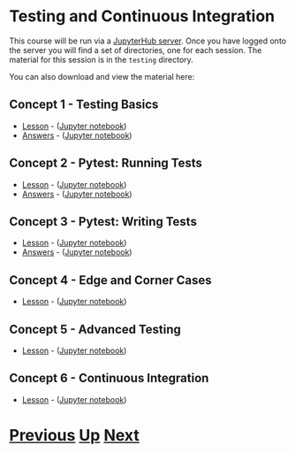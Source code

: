 # Testing and Continuous Integration

This course will be run via a [JupyterHub server](../server.md). Once you have logged onto the server you
will find a set of directories, one for each session. The material
for this session is in the `testing` directory.

You can also download and view the material here:

## Concept 1 - Testing Basics

* [Lesson](01_testing_basics.html) - ([Jupyter notebook](01_testing_basics.ipynb))
* [Answers](answers_01_testing_basics.html) - ([Jupyter notebook](answers_01_testing_basics.ipynb))

## Concept 2 - Pytest: Running Tests

* [Lesson](02_pytest_running.html) - ([Jupyter notebook](02_pytest_running.ipynb))
* [Answers](answers_02_pytest_running.html) - ([Jupyter notebook](answers_02_pytest_running.ipynb))

## Concept 3 - Pytest: Writing Tests

* [Lesson](03_pytest_writing.html) - ([Jupyter notebook](03_pytest_writing.ipynb))
* [Answers](answers_03_pytest_writing.html) - ([Jupyter notebook](answers_03_pytest_writing.ipynb))

## Concept 4 - Edge and Corner Cases

* [Lesson](04_edges_and_corners.html) - ([Jupyter notebook](04_edges_and_corners.ipynb))

## Concept 5 - Advanced Testing

* [Lesson](05_advanced_testing.html) - ([Jupyter notebook](05_advanced_testing.ipynb))

## Concept 6 - Continuous Integration

* [Lesson](06_continuous_integration.html) - ([Jupyter notebook](06_continuous_integration.ipynb))

# [Previous](../python2/README.md) [Up](../README.md) [Next](../data2/README.md)
